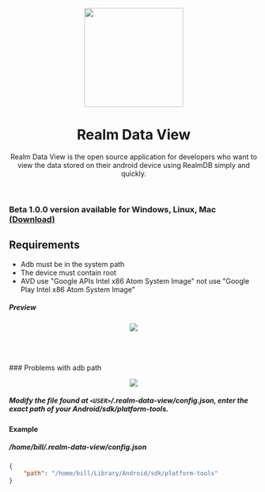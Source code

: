 <p align="center">
  <img src="https://user-images.githubusercontent.com/22475804/87744584-341b2b00-c7c2-11ea-9a5c-f4b042a6ef56.png" height="200px" />
  <h1 align="center">Realm Data View</h1>
  <p align="center">Realm Data View is the open source application for developers who want to view the data stored on their android device using RealmDB simply and quickly.<p>  
</p>
<br />

### Beta 1.0.0 version available for Windows, Linux, Mac [(Download)](https://github.com/joseviniciusnunes/realm-data-view/releases)

## Requirements

-   Adb must be in the system path
-   The device must contain root
-   AVD use "Google APIs Intel x86 Atom System Image" not use "Google Play Intel x86 Atom System Image"

##### Preview

<p align="center">
  <img src="https://user-images.githubusercontent.com/22475804/87746674-8874d980-c7c7-11ea-887c-27cdd85d13a9.png">  
</p>

<br />
<br />
<br />
### Problems with adb path

<p align="center">
  <img src="https://user-images.githubusercontent.com/22475804/87866700-39f84400-c95b-11ea-8481-5b57b68c6d12.png">  
</p>

##### Modify the file found at `<USER>`/.realm-data-view/config.json, enter the exact path of your Android/sdk/platform-tools.

#### Example

##### /home/bill/.realm-data-view/config.json

```json
{
    "path": "/home/bill/Library/Android/sdk/platform-tools"
}
```
